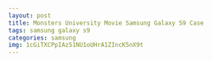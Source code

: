 ```yaml
---
layout: post
title: Monsters University Movie Samsung Galaxy S9 Case
tags: samsung galaxy s9
categories: samsung
img: 1cGiTXCPpIAz51NU1oUHrA1ZIncK5nX9t
---
```

